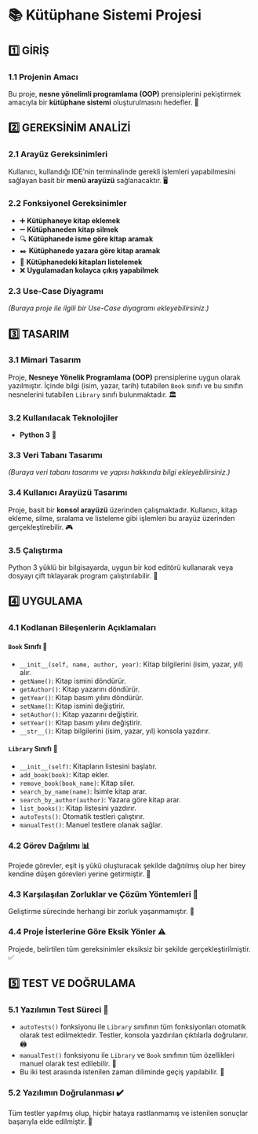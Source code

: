 # 📚 Kütüphane Sistemi Projesi

## 1️⃣ GİRİŞ

### 1.1 Projenin Amacı
Bu proje, **nesne yönelimli programlama (OOP)** prensiplerini pekiştirmek amacıyla bir **kütüphane sistemi** oluşturulmasını hedefler. 🎯

## 2️⃣ GEREKSİNİM ANALİZİ

### 2.1 Arayüz Gereksinimleri
Kullanıcı, kullandığı IDE'nin terminalinde gerekli işlemleri yapabilmesini sağlayan basit bir **menü arayüzü** sağlanacaktır. 🖥️

### 2.2 Fonksiyonel Gereksinimler
- ➕ **Kütüphaneye kitap eklemek**
- ➖ **Kütüphaneden kitap silmek**
- 🔍 **Kütüphanede isme göre kitap aramak**
- ✒️ **Kütüphanede yazara göre kitap aramak**
- 📜 **Kütüphanedeki kitapları listelemek**
- ❌ **Uygulamadan kolayca çıkış yapabilmek**

### 2.3 Use-Case Diyagramı
*(Buraya proje ile ilgili bir Use-Case diyagramı ekleyebilirsiniz.)*

## 3️⃣ TASARIM

### 3.1 Mimari Tasarım
Proje, **Nesneye Yönelik Programlama (OOP)** prensiplerine uygun olarak yazılmıştır. İçinde bilgi (isim, yazar, tarih) tutabilen `Book` sınıfı ve bu sınıfın nesnelerini tutabilen `Library` sınıfı bulunmaktadır. 🏛️

### 3.2 Kullanılacak Teknolojiler
- **Python 3** 🐍

### 3.3 Veri Tabanı Tasarımı
*(Buraya veri tabanı tasarımı ve yapısı hakkında bilgi ekleyebilirsiniz.)*

### 3.4 Kullanıcı Arayüzü Tasarımı
Proje, basit bir **konsol arayüzü** üzerinden çalışmaktadır. Kullanıcı, kitap ekleme, silme, sıralama ve listeleme gibi işlemleri bu arayüz üzerinden gerçekleştirebilir. 🎮

### 3.5 Çalıştırma
Python 3 yüklü bir bilgisayarda, uygun bir kod editörü kullanarak veya dosyayı çift tıklayarak program çalıştırılabilir. 🚀

## 4️⃣ UYGULAMA

### 4.1 Kodlanan Bileşenlerin Açıklamaları

#### `Book` Sınıfı 📖
- `__init__(self, name, author, year)`: Kitap bilgilerini (isim, yazar, yıl) alır.
- `getName()`: Kitap ismini döndürür.
- `getAuthor()`: Kitap yazarını döndürür.
- `getYear()`: Kitap basım yılını döndürür.
- `setName()`: Kitap ismini değiştirir.
- `setAuthor()`: Kitap yazarını değiştirir.
- `setYear()`: Kitap basım yılını değiştirir.
- `__str__()`: Kitap bilgilerini (isim, yazar, yıl) konsola yazdırır.

#### `Library` Sınıfı 🏫
- `__init__(self)`: Kitapların listesini başlatır.
- `add_book(book)`: Kitap ekler.
- `remove_book(book_name)`: Kitap siler.
- `search_by_name(name)`: İsimle kitap arar.
- `search_by_author(author)`: Yazara göre kitap arar.
- `list_books()`: Kitap listesini yazdırır.
- `autoTests()`: Otomatik testleri çalıştırır.
- `manualTest()`: Manuel testlere olanak sağlar.

### 4.2 Görev Dağılımı 📊
Projede görevler, eşit iş yükü oluşturacak şekilde dağıtılmış olup her birey kendine düşen görevleri yerine getirmiştir. 💪

### 4.3 Karşılaşılan Zorluklar ve Çözüm Yöntemleri 🤔
Geliştirme sürecinde herhangi bir zorluk yaşanmamıştır. 🚀

### 4.4 Proje İsterlerine Göre Eksik Yönler ⚠️
Projede, belirtilen tüm gereksinimler eksiksiz bir şekilde gerçekleştirilmiştir. ✅

## 5️⃣ TEST VE DOĞRULAMA

### 5.1 Yazılımın Test Süreci 🧪
- `autoTests()` fonksiyonu ile `Library` sınıfının tüm fonksiyonları otomatik olarak test edilmektedir. Testler, konsola yazdırılan çıktılarla doğrulanır. 🖨️
- `manualTest()` fonksiyonu ile `Library` ve `Book` sınıfının tüm özellikleri manuel olarak test edilebilir. 🔧
- Bu iki test arasında istenilen zaman diliminde geçiş yapılabilir. 🔄

### 5.2 Yazılımın Doğrulanması ✔️
Tüm testler yapılmış olup, hiçbir hataya rastlanmamış ve istenilen sonuçlar başarıyla elde edilmiştir. 🎉


